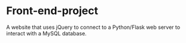 # Front-end-project
A website that uses jQuery to connect to a Python/Flask web server to interact with a MySQL database.
